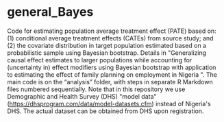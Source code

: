 # general_Bayes
Code for estimating population average treatment effect (PATE) based on: (1) conditional average treatment effects (CATEs) from source study; and (2) the covariate distribution in target population estimated based on a probabilistic sample using Bayesian bootstrap. Details in "Generalizing causal effect estimates to larger populations while accounting for (uncertainty in) effect modifiers using Bayesian bootstrap with application to estimating the effect of family planning on employment in Nigeria ".  The main code is on the “analysis” folder, with steps in separate R Markdown files numbered sequentially. Note that in this repository we use Demographic and Health Survey (DHS) "model data" (https://dhsprogram.com/data/model-datasets.cfm) instead of Nigeria's DHS. The actual dataset can be obtained from DHS upon registration.
